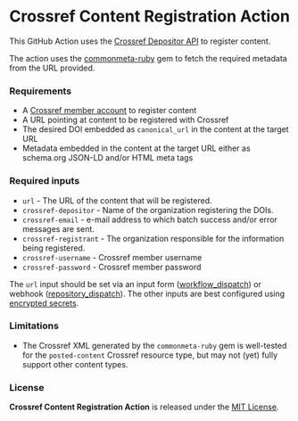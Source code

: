 # Crossref Content Registration Action

This GitHub Action uses the [Crossref Depositor API](https://www.crossref.org/documentation/register-maintain-records/direct-deposit-xml/https-post/) to register content.

The action uses the [commonmeta-ruby](https://rubygems.org/gems/commonmeta-ruby) gem to fetch the required metadata from the URL provided.

### Requirements

* A [Crossref member account](https://www.crossref.org/membership/) to register content
* A URL pointing at content to be registered with Crossref
* The desired DOI embedded as `canonical_url` in the content at the target URL
* Metadata embedded in the content at the target URL either as schema.org JSON-LD and/or HTML meta tags

### Required inputs

* `url` - The URL of the content that will be registered.
* `crossref-depositor` - Name of the organization registering the DOIs.
* `crossref-email` - e-mail address to which batch success and/or error messages are sent.
* `crossref-registrant` - The organization responsible for the information being registered.
* `crossref-username` - Crossref member username
* `crossref-password` - Crossref member password

The `url` input should be set via an input form ([workflow_dispatch](https://docs.github.com/en/actions/using-workflows/events-that-trigger-workflows#workflow_dispatch)) or webhook ([repository_dispatch](https://docs.github.com/en/actions/using-workflows/events-that-trigger-workflows#repository_dispatch)). The other inputs are best configured using [encrypted secrets](https://docs.github.com/en/actions/security-guides/encrypted-secrets).

### Limitations

* The Crossref XML generated by the `commonmeta-ruby` gem is well-tested for the `posted-content` Crossref resource type, but may not (yet) fully support other content types.

### License

**Crossref Content Registration Action** is released under the [MIT License](https://github.com/front-matter/content-registration/blob/main/LICENSE).

